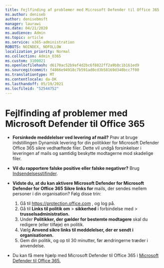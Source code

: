 ```yaml
---
title: Fejlfinding af problemer med Microsoft Defender til Office 365
ms.author: deniseb
author: denisebmsft
manager: laurawi
ms.date: 04/21/2020
ms.audience: Admin
ms.topic: article
ms.service: o365-administration
ROBOTS: NOINDEX, NOFOLLOW
localization_priority: Normal
ms.collection: Admin_O365
ms.custom: 3100021
ms.openlocfilehash: d6170ac52b9af4d2bc6f8822ff2a9b8c1b161ed9
ms.sourcegitcommit: f4866e94918c7b591ad0cd3b58169d340bcc7f00
ms.translationtype: MT
ms.contentlocale: da-DK
ms.lasthandoff: 05/19/2021
ms.locfileid: "52544752"
---
```

# <a name="troubleshoot-issues-with-microsoft-defender-for-office-365"></a>Fejlfinding af problemer med Microsoft Defender til Office 365

- **Forsinkede meddelelser ved levering af mail?** Prøv at bruge indstillingen Dynamisk levering for din politikker for Microsoft Defender Office 365 sikre vedhæftede filer. Dette vil undgå forsinkelser i leveringen af mails og samtidig beskytte modtagerne mod skadelige filer.
- **Vil du rapportere falske positive eller falske negativer?** Brug [Indsendelsesstifinder](https://protection.office.com/reportsubmission).
- **Vidste du, at du kan aktivere Microsoft Defender for Microsoft Defender for Office 365 Sikre links for** mails, der sendes mellem personer i din organisation? Følg disse trin:
    1. Gå til https://protection.office.com , og log på.
    2. Gå til **Links til politik om**  >  **sikkerhed** i forbindelse med  >  **trusselsadministration.**
    3. Under **Politikker, der gælder for bestemte modtagere** skal du redigere (eller tilføje) en politik.
    4. Vælg **Anvend sikre links til meddelelser, der er sendt i organisationen.**
    5. Gem din politik, og op til 30 minutter, før ændringerne træder i anvendelse.

- Du kan få mere hjælp med Microsoft Defender til Office 365 i [Microsoft Defender til Office 365.](/microsoft-365/security/office-365-security/office-365-atp)